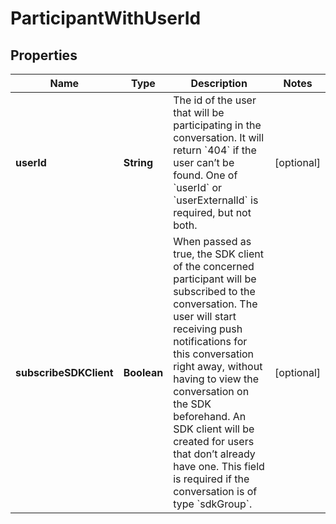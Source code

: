 

# ParticipantWithUserId

## Properties

Name | Type | Description | Notes
------------ | ------------- | ------------- | -------------
**userId** | **String** | The id of the user that will be participating in the conversation. It will return &#x60;404&#x60; if the user can’t be found. One of &#x60;userId&#x60; or &#x60;userExternalId&#x60; is required, but not both. |  [optional]
**subscribeSDKClient** | **Boolean** | When passed as true, the SDK client of the concerned participant will be subscribed to the conversation. The user will start receiving push notifications for this conversation right away, without having to view the conversation on the SDK beforehand. An SDK client will be created for users that don’t already have one. This field is required if the conversation is of type &#x60;sdkGroup&#x60;. |  [optional]




